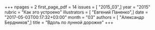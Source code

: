 +++
npages = 2
first_page_pdf = 14
issues = [ "2015_03",]
year = "2015"
rubric = "Как это устроено"
illustrators = [ "Евгений Паненко",]
date = "2017-05-03T00:17:32+03:00"
month = "03"
authors = [ "Александр Бердников",]
title = "Вдоль по лунной дорожке"
+++
